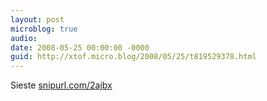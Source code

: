```yaml
---
layout: post
microblog: true
audio: 
date: 2008-05-25 00:00:00 -0000
guid: http://xtof.micro.blog/2008/05/25/t819529378.html
---
```

Sieste [snipurl.com/2ajbx](http://snipurl.com/2ajbx)
